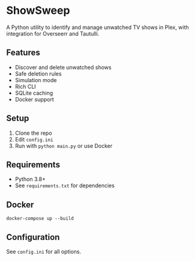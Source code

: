 # ShowSweep

A Python utility to identify and manage unwatched TV shows in Plex, with integration for Overseerr and Tautulli.

## Features
- Discover and delete unwatched shows
- Safe deletion rules
- Simulation mode
- Rich CLI
- SQLite caching
- Docker support

## Setup
1. Clone the repo
2. Edit `config.ini`
3. Run with `python main.py` or use Docker

## Requirements
- Python 3.8+
- See `requirements.txt` for dependencies

## Docker
```
docker-compose up --build
```

## Configuration
See `config.ini` for all options.
